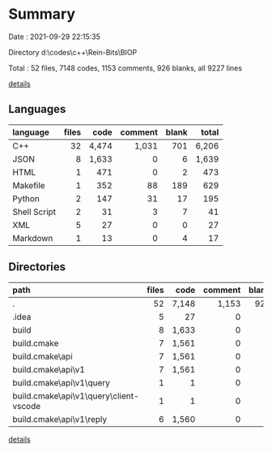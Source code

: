 # Summary

Date : 2021-09-29 22:15:35

Directory d:\codes\c++\Rein-Bits\BIOP

Total : 52 files,  7148 codes, 1153 comments, 926 blanks, all 9227 lines

[details](details.md)

## Languages
| language | files | code | comment | blank | total |
| :--- | ---: | ---: | ---: | ---: | ---: |
| C++ | 32 | 4,474 | 1,031 | 701 | 6,206 |
| JSON | 8 | 1,633 | 0 | 6 | 1,639 |
| HTML | 1 | 471 | 0 | 2 | 473 |
| Makefile | 1 | 352 | 88 | 189 | 629 |
| Python | 2 | 147 | 31 | 17 | 195 |
| Shell Script | 2 | 31 | 3 | 7 | 41 |
| XML | 5 | 27 | 0 | 0 | 27 |
| Markdown | 1 | 13 | 0 | 4 | 17 |

## Directories
| path | files | code | comment | blank | total |
| :--- | ---: | ---: | ---: | ---: | ---: |
| . | 52 | 7,148 | 1,153 | 926 | 9,227 |
| .idea | 5 | 27 | 0 | 0 | 27 |
| build | 8 | 1,633 | 0 | 6 | 1,639 |
| build\.cmake | 7 | 1,561 | 0 | 6 | 1,567 |
| build\.cmake\api | 7 | 1,561 | 0 | 6 | 1,567 |
| build\.cmake\api\v1 | 7 | 1,561 | 0 | 6 | 1,567 |
| build\.cmake\api\v1\query | 1 | 1 | 0 | 0 | 1 |
| build\.cmake\api\v1\query\client-vscode | 1 | 1 | 0 | 0 | 1 |
| build\.cmake\api\v1\reply | 6 | 1,560 | 0 | 6 | 1,566 |

[details](details.md)